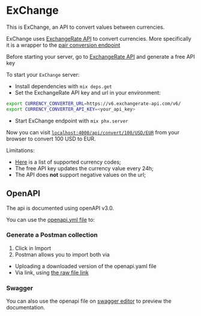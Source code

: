 # ExChange

This is ExChange, an API to convert values between currencies.

ExChange uses [ExchangeRate API](https://www.exchangerate-api.com/) to convert currencies. More specifically it is a wrapper to the [pair conversion endpoint](https://www.exchangerate-api.com/docs/pair-conversion-requests)

Before starting your server, go to [ExchangeRate API](https://www.exchangerate-api.com/) and generate a free API key

To start your `ExChange` server:
  * Install dependencies with `mix deps.get`
  * Set the ExchangeRate API key and url in your environment:
  ```bash
  export CURRENCY_CONVERTER_URL=https://v6.exchangerate-api.com/v6/ 
  export CURRENCY_CONVERTER_API_KEY=<your_api_key>
  ```
  * Start ExChange endpoint with `mix phx.server`

Now you can visit [`localhost:4000/api/convert/100/USD/EUR`](http://localhost:4000/api/convert/100/USD/EUR) from your browser to convert 100 USD to EUR.

Limitations: 
- [Here](https://www.exchangerate-api.com/docs/supported-currencies) is a list of supported currency codes;
- The free API key updates the currency value every 24h;
- The API does **not** support negative values on the url;

## OpenAPI
The api is documented using openAPI v3.0.

You can use the [openapi.yml file](https://github.com/Gabee01/ExChange/blob/main/openapi.yml) to:

### Generate a Postman collection
1. Click in Import
2. Postman allows you to import both via
- Uploading a downloaded version of the openapi.yaml file
- Via link, using [the raw file link](https://raw.githubusercontent.com/Gabee01/ExChange/main/openapi.yml)

### Swagger
You can also use the openapi file on [swagger editor](https://editor.swagger.io/) to preview the documentation.